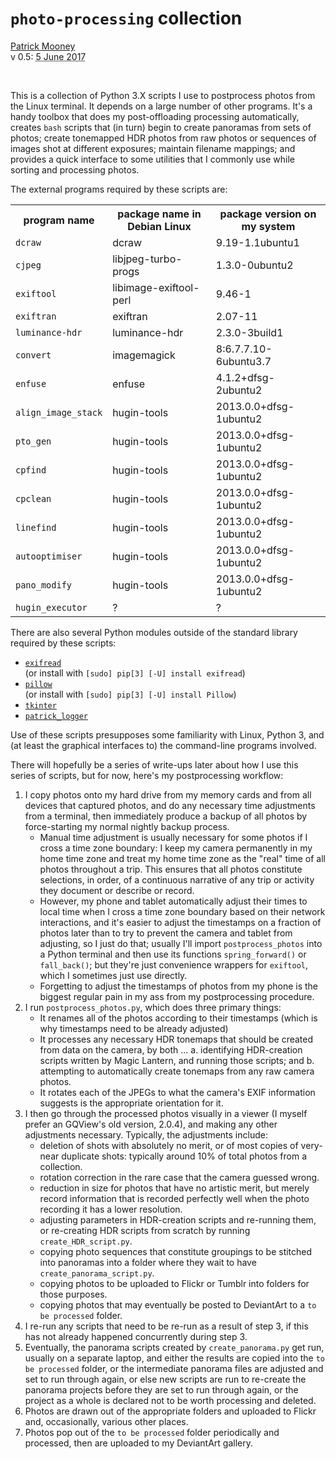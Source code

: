 # `photo-processing` collection

<div class="vcard vevent">
<a class="url u-url p-name" rel="me" href="http://patrickbrianmooney.nfshost.com/~patrick/">Patrick Mooney</a><br />
<abbr class="summary description" tile="date of current release">v 0.5</abbr>: <abbr class="dtstart" title='2017-06-05'>5 June 2017</abbr>
</div>

<p>&nbsp;</p>

<p>This is a collection of Python 3.X scripts I use to postprocess photos from the Linux terminal. It depends on a large number of other programs. It's a handy toolbox that does my post-offloading processing automatically, creates <code>bash</code> scripts that (in turn) begin to create panoramas from sets of photos; create tonemapped HDR photos from raw photos or sequences of images shot at different exposures; maintain filename mappings; and provides a quick interface to some utilities that I commonly use while sorting and processing photos.</p>

The external programs required by these scripts are:

<table>
  <tr><th>program name</th><th>package name in Debian Linux</th><th>package version on my system</th></tr>
  <tr><td><code>dcraw</code></td><td>dcraw</td><td>9.19-1.1ubuntu1</td></tr>
  <tr><td><code>cjpeg</code></td><td>libjpeg-turbo-progs</td><td>1.3.0-0ubuntu2</td></tr>
  <tr><td><code>exiftool</code></td><td>libimage-exiftool-perl</td><td>9.46-1</td></tr>
  <tr><td><code>exiftran</code></td><td>exiftran</td><td>2.07-11</td></tr>
  <tr><td><code>luminance-hdr</code></td><td>luminance-hdr</td><td>2.3.0-3build1</td></tr>
  <tr><td><code>convert</code></td><td>imagemagick</td><td>8:6.7.7.10-6ubuntu3.7</td></tr>
  <tr><td><code>enfuse</code></td><td>enfuse</td><td>4.1.2+dfsg-2ubuntu2</td></tr>
  <tr><td><code>align_image_stack</code></td><td>hugin-tools</td><td>2013.0.0+dfsg-1ubuntu2</td></tr>
  <tr><td><code>pto_gen</code></td><td>hugin-tools</td><td>2013.0.0+dfsg-1ubuntu2</td></tr>
  <tr><td><code>cpfind</code></td><td>hugin-tools</td><td>2013.0.0+dfsg-1ubuntu2</td></tr>
  <tr><td><code>cpclean</code></td><td>hugin-tools</td><td>2013.0.0+dfsg-1ubuntu2</td></tr>
  <tr><td><code>linefind</code></td><td>hugin-tools</td><td>2013.0.0+dfsg-1ubuntu2</td></tr>
  <tr><td><code>autooptimiser</code></td><td>hugin-tools</td><td>2013.0.0+dfsg-1ubuntu2</td></tr>
  <tr><td><code>pano_modify</code></td><td>hugin-tools</td><td>2013.0.0+dfsg-1ubuntu2</td></tr>
  <tr><td><code>hugin_executor</code></td><td>?</td><td>?</td></tr>
</table>

There are also several Python modules outside of the standard library required by these scripts:

<ul>
  <li><code><a rel="muse" href="https://pypi.python.org/pypi/ExifRead">exifread</a></code></li> (or install with <code>[sudo] pip[3] [-U] install exifread</code>)</li>
  <li><code><a rel="muse" href="https://python-pillow.org/">pillow</a></code></li> (or install with <code>[sudo] pip[3] [-U] install Pillow</code>)</li>
  <li><code><a rel="muse" href="https://docs.python.org/3/library/tkinter.html">tkinter</a></code></li>
  <li><code><a rel="muse" href="https://github.com/patrick-brian-mooney/python-personal-library/blob/master/patrick_logger.py">patrick_logger</a></code></li>
</ul>

Use of these scripts presupposes some familiarity with Linux, Python 3, and (at least the graphical interfaces to) the command-line programs involved.

There will hopefully be a series of write-ups later about how I use this series of scripts, but for now, here's my postprocessing workflow:

1. I copy photos onto my hard drive from my memory cards and from all devices that captured photos, and do any necessary time adjustments from a terminal, then immediately produce a backup of all photos by force-starting my normal nightly backup process.
   * Manual time adjustment is usually necessary for some photos if I cross a time zone boundary: I keep my camera permanently in my home time zone and treat my home time zone as the "real" time of all photos throughout a trip. This ensures that all photos constitute selections, in order, of a continuous narrative of any trip or activity they document or describe or record.
   * However, my phone and tablet automatically adjust their times to local time when I cross a time zone boundary based on their network interactions, and it's easier to adjust the timestamps on a fraction of photos later than to try to prevent the camera and tablet from adjusting, so I just do that; usually I'll import `postprocess_photos` into a Python terminal and then use its functions `spring_forward()` or `fall_back()`; but they're just convenience wrappers for `exiftool`, which I sometimes just use directly.
   * Forgetting to adjust the timestamps of photos from my phone is the biggest regular pain in my ass from my postprocessing procedure. 
2. I run `postprocess_photos.py`, which does three primary things:
   * It renames all of the photos according to their timestamps (which is why timestamps need to be already adjusted)
   * It processes any necessary HDR tonemaps that should be created from data on the camera, by both ...
     a. identifying HDR-creation scripts written by Magic Lantern, and running those scripts; and
     b. attempting to automatically create tonemaps from any raw camera photos. 
   * It rotates each of the JPEGs to what the camera's EXIF information suggests is the appropriate orientation for it.
3. I then go through the processed photos visually in a viewer (I myself prefer an GQView's old version, 2.0.4), and making any other adjustments necessary. Typically, the adjustments include:
   * deletion of shots with absolutely no merit, or of most copies of very-near duplicate shots: typically around 10% of total photos from a collection.
   * rotation correction in the rare case that the camera guessed wrong.
   * reduction in size for photos that have no artistic merit, but merely record information that is recorded perfectly well when the photo recording it has a lower resolution.
   * adjusting parameters in HDR-creation scripts and re-running them, or re-creating HDR scripts from scratch by running `create_HDR_script.py`.
   * copying photo sequences that constitute groupings to be stitched into panoramas into a folder where they wait to have `create_panorama_script.py`.
   * copying photos to be uploaded to Flickr or Tumblr into folders for those purposes.
   * copying photos that may eventually be posted to DeviantArt to a `to be processed` folder.
4. I re-run any scripts that need to be re-run as a result of step 3, if this has not already happened concurrently during step 3.
5. Eventually, the panorama scripts created by `create_panorama.py` get run, usually on a separate laptop, and either the results are copied into the `to be processed` folder, or the intermediate panorama files are adjusted and set to run through again, or else new scripts are run to re-create the panorama projects before they are set to run through again, or the project as a whole is declared not to be worth processing and deleted.
6. Photos are drawn out of the appropriate folders and uploaded to Flickr and, occasionally, various other places.
7. Photos pop out of the `to be processed` folder periodically and processed, then are uploaded to my DeviantArt gallery. 


